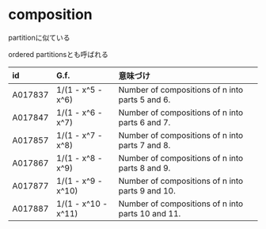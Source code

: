 # composition

partitionに似ている

ordered partitionsとも呼ばれる


| id | G.f. | 意味づけ |
|:---|:-----|:----|
| A017837 | 1/(1 -  x^5 -  x^6) | Number of compositions of n into parts 5  and 6.  | 
| A017847 | 1/(1 -  x^6 -  x^7) | Number of compositions of n into parts 6  and 7.  |
| A017857 | 1/(1 -  x^7 -  x^8) | Number of compositions of n into parts 7  and 8.  |
| A017867 | 1/(1 -  x^8 -  x^9) | Number of compositions of n into parts 8  and 9.  |
| A017877 | 1/(1 -  x^9 - x^10) | Number of compositions of n into parts 9  and 10. |
| A017887 | 1/(1 - x^10 - x^11) | Number of compositions of n into parts 10 and 11. |
